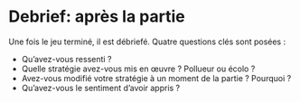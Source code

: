 # Debrief: après la partie
Une fois le jeu terminé, il est débriefé. Quatre questions clés sont posées :
- Qu’avez-vous ressenti ?
- Quelle stratégie avez-vous mis en œuvre ? Pollueur ou écolo ?
- Avez-vous modifié votre stratégie à un moment de la partie ? Pourquoi ?
- Qu’avez-vous le sentiment d’avoir appris ?
